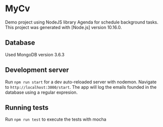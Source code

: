 # MyCv

Demo project using NodeJS library Agenda for schedule background tasks. This project was generated with [Node.js] version 10.16.0.

## Database

Used MongoDB version 3.6.3

## Development server

Run `npm run start` for a dev auto-reloaded server with nodemon. Navigate to `http://localhost:3000/start`. The app will log the emails founded in the database using a regular expresion.

## Running tests

Run `npm run test` to execute the tests with mocha

